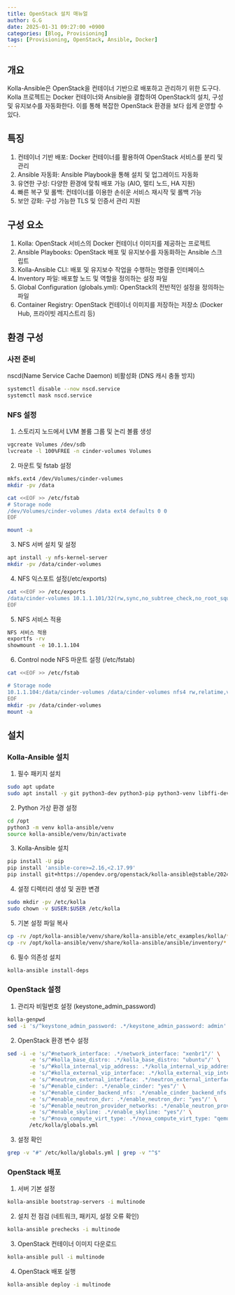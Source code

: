```yaml
---
title: OpenStack 설치 매뉴얼
author: G.G
date: 2025-01-31 09:27:00 +0900
categories: [Blog, Provisioning]
tags: [Provisioning, OpenStack, Ansible, Docker]
---
```


## 개요
Kolla-Ansible은 OpenStack을 컨테이너 기반으로 배포하고 관리하기 위한 도구다. Kolla 프로젝트는 Docker 컨테이너와 Ansible을 결합하여 OpenStack의 설치, 구성 및 유지보수를 자동화한다. 이를 통해 복잡한 OpenStack 환경을 보다 쉽게 운영할 수 있다.

## 특징
1. 컨테이너 기반 배포: Docker 컨테이너를 활용하여 OpenStack 서비스를 분리 및 관리
2. Ansible 자동화: Ansible Playbook을 통해 설치 및 업그레이드 자동화
3. 유연한 구성: 다양한 환경에 맞춰 배포 가능 (AIO, 멀티 노드, HA 지원)
4. 빠른 복구 및 롤백: 컨테이너를 이용한 손쉬운 서비스 재시작 및 롤백 가능
5. 보안 강화: 구성 가능한 TLS 및 인증서 관리 지원

## 구성 요소
1. Kolla: OpenStack 서비스의 Docker 컨테이너 이미지를 제공하는 프로젝트
2. Ansible Playbooks: OpenStack 배포 및 유지보수를 자동화하는 Ansible 스크립트
3. Kolla-Ansible CLI: 배포 및 유지보수 작업을 수행하는 명령줄 인터페이스
4. Inventory 파일: 배포할 노드 및 역할을 정의하는 설정 파일
5. Global Configuration (globals.yml): OpenStack의 전반적인 설정을 정의하는 파일
6. Container Registry: OpenStack 컨테이너 이미지를 저장하는 저장소 (Docker Hub, 프라이빗 레지스트리 등)

## 환경 구성
### 사전 준비 
nscd(Name Service Cache Daemon) 비활성화 (DNS 캐시 충돌 방지)

```bash
systemctl disable --now nscd.service
systemctl mask nscd.service
```

### NFS 설정

1. 스토리지 노드에서 LVM 볼륨 그룹 및 논리 볼륨 생성
```bash
vgcreate Volumes /dev/sdb
lvcreate -l 100%FREE -n cinder-volumes Volumes
```

2. 마운트 및 fstab 설정

```bash
mkfs.ext4 /dev/Volumes/cinder-volumes
mkdir -pv /data

cat <<EOF >> /etc/fstab
# Storage node
/dev/Volumes/cinder-volumes /data ext4 defaults 0 0
EOF

mount -a
```

3. NFS 서버 설치 및 설정
```bash
apt install -y nfs-kernel-server
mkdir -pv /data/cinder-volumes
```

4. NFS 익스포트 설정(/etc/exports)
```bash
cat <<EOF >> /etc/exports
/data/cinder-volumes 10.1.1.101/32(rw,sync,no_subtree_check,no_root_squash)
EOF
```

5. NFS 서비스 적용
```bash
NFS 서비스 적용
exportfs -rv
showmount -e 10.1.1.104
```

6. Control node NFS 마운트 설정 (/etc/fstab)

```bash
cat <<EOF >> /etc/fstab

# Storage node
10.1.1.104:/data/cinder-volumes /data/cinder-volumes nfs4 rw,relatime,vers=4.2,rsize=524288,wsize=524288,namlen=255,hard,proto=tcp,timeo=600,retrans=2,sec=sys,nofail 0 0
EOF
mkdir -pv /data/cinder-volumes
mount -a
```

## 설치
### Kolla-Ansible 설치

1. 필수 패키지 설치
```bash
sudo apt update
sudo apt install -y git python3-dev python3-pip python3-venv libffi-dev gcc libssl-dev
```

2. Python 가상 환경 설정
```bash
cd /opt
python3 -m venv kolla-ansible/venv
source kolla-ansible/venv/bin/activate
```

3. Kolla-Ansible 설치
```bash
pip install -U pip
pip install 'ansible-core>=2.16,<2.17.99'
pip install git+https://opendev.org/openstack/kolla-ansible@stable/2024.2
```

4. 설정 디렉터리 생성 및 권한 변경
```bash
sudo mkdir -pv /etc/kolla
sudo chown -v $USER:$USER /etc/kolla
```

5. 기본 설정 파일 복사
```bash
cp -rv /opt/kolla-ansible/venv/share/kolla-ansible/etc_examples/kolla/* /etc/kolla
cp -rv /opt/kolla-ansible/venv/share/kolla-ansible/ansible/inventory/* /etc/kolla
```

6. 필수 의존성 설치
```bash
kolla-ansible install-deps
```

### OpenStack 설정

1. 관리자 비밀번호 설정 (keystone_admin_password)
```bash
kolla-genpwd
sed -i 's/^keystone_admin_password: .*/keystone_admin_password: admin' /etc/kolla/passwords.yml
```

2. OpenStack 환경 변수 설정
```bash
sed -i -e 's/^#network_interface: .*/network_interface: "xenbr1"/' \
       -e 's/^#kolla_base_distro: .*/kolla_base_distro: "ubuntu"/' \
       -e 's/^#kolla_internal_vip_address: .*/kolla_internal_vip_address: "10.1.1.100"/' \
       -e 's/^#kolla_external_vip_interface: .*/kolla_external_vip_interface: "xenbr0"/' \
       -e 's/^#neutron_external_interface: .*/neutron_external_interface: "xenbr0"/' \
       -e 's/^#enable_cinder: .*/enable_cinder: "yes"/' \
       -e 's/^#enable_cinder_backend_nfs: .*/enable_cinder_backend_nfs: "yes"/' \
       -e 's/^#enable_neutron_dvr: .*/enable_neutron_dvr: "yes"/' \
       -e 's/^#enable_neutron_provider_networks: .*/enable_neutron_provider_networks: "yes"/' \
       -e 's/^#enable_skyline: .*/enable_skyline: "yes"/' \
       -e 's/^#nova_compute_virt_type: .*/nova_compute_virt_type: "qemu"/' \
       /etc/kolla/globals.yml
```

3. 설정 확인
```bash
grep -v "#" /etc/kolla/globals.yml | grep -v "^$"
```

### OpenStack 배포

1. 서버 기본 설정
```bash
kolla-ansible bootstrap-servers -i multinode
```

2. 설치 전 점검 (네트워크, 패키지, 설정 오류 확인)
```bash
kolla-ansible prechecks -i multinode
```

3. OpenStack 컨테이너 이미지 다운로드
```bash
kolla-ansible pull -i multinode
```

4. OpenStack 배포 실행
```bash
kolla-ansible deploy -i multinode
```
